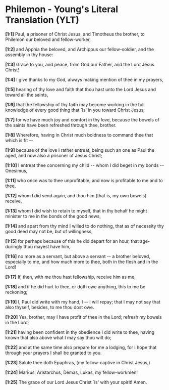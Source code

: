 # Philemon - Young's Literal Translation (YLT)

**[1:1]** Paul, a prisoner of Christ Jesus, and Timotheus the brother, to Philemon our beloved and fellow-worker,

**[1:2]** and Apphia the beloved, and Archippus our fellow-soldier, and the assembly in thy house:

**[1:3]** Grace to you, and peace, from God our Father, and the Lord Jesus Christ!

**[1:4]** I give thanks to my God, always making mention of thee in my prayers,

**[1:5]** hearing of thy love and faith that thou hast unto the Lord Jesus and toward all the saints,

**[1:6]** that the fellowship of thy faith may become working in the full knowledge of every good thing that `is' in you toward Christ Jesus;

**[1:7]** for we have much joy and comfort in thy love, because the bowels of the saints have been refreshed through thee, brother.

**[1:8]** Wherefore, having in Christ much boldness to command thee that which is fit --

**[1:9]** because of the love I rather entreat, being such an one as Paul the aged, and now also a prisoner of Jesus Christ;

**[1:10]** I entreat thee concerning my child -- whom I did beget in my bonds -- Onesimus,

**[1:11]** who once was to thee unprofitable, and now is profitable to me and to thee,

**[1:12]** whom I did send again, and thou him (that is, my own bowels) receive,

**[1:13]** whom I did wish to retain to myself, that in thy behalf he might minister to me in the bonds of the good news,

**[1:14]** and apart from thy mind I willed to do nothing, that as of necessity thy good deed may not be, but of willingness,

**[1:15]** for perhaps because of this he did depart for an hour, that age-duringly thou mayest have him,

**[1:16]** no more as a servant, but above a servant -- a brother beloved, especially to me, and how much more to thee, both in the flesh and in the Lord!

**[1:17]** If, then, with me thou hast fellowship, receive him as me,

**[1:18]** and if he did hurt to thee, or doth owe anything, this to me be reckoning;

**[1:19]** I, Paul did write with my hand, I -- I will repay; that I may not say that also thyself, besides, to me thou dost owe.

**[1:20]** Yes, brother, may I have profit of thee in the Lord; refresh my bowels in the Lord;

**[1:21]** having been confident in thy obedience I did write to thee, having known that also above what I may say thou wilt do;

**[1:22]** and at the same time also prepare for me a lodging, for I hope that through your prayers I shall be granted to you.

**[1:23]** Salute thee doth Epaphras, (my fellow-captive in Christ Jesus,)

**[1:24]** Markus, Aristarchus, Demas, Lukas, my fellow-workmen!

**[1:25]** The grace of our Lord Jesus Christ `is' with your spirit! Amen.
